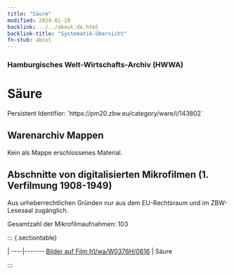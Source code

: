 ```yaml
---
title: "Säure"
modified: 2024-01-19
backlink: ../../about.de.html
backlink-title: "Systematik-Übersicht"
fn-stub: about
---
```


### Hamburgisches Welt-Wirtschafts-Archiv (HWWA)

# Säure

<div class="hint">Persistent Identifier: `https://pm20.zbw.eu/category/ware/i/143802`</div>







## Warenarchiv Mappen





Kein als Mappe erschlossenes Material.



<a id="filmsections" />

## Abschnitte von digitalisierten Mikrofilmen (1. Verfilmung 1908-1949)

<p>Aus urheberrechtlichen Gründen nur aus dem EU-Rechtsraum und im ZBW-Lesesaal zugänglich.</p>


<p>Gesamtzahl der Mikrofilmaufnahmen: 103</p>





::: {.sectiontable}

 | 
----|-------
<a class="btn" href="https://pm20.zbw.eu/film/h1/wa/W0376H/0616" rel="nofollow">Bilder auf Film h1/wa/W0376H/0616</a> | Säure


:::
















